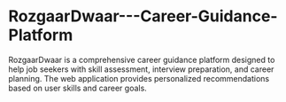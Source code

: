 # RozgaarDwaar---Career-Guidance-Platform
RozgaarDwaar is a comprehensive career guidance platform designed to help job seekers with skill assessment, interview preparation, and career planning. The web application provides personalized recommendations based on user skills and career goals.
